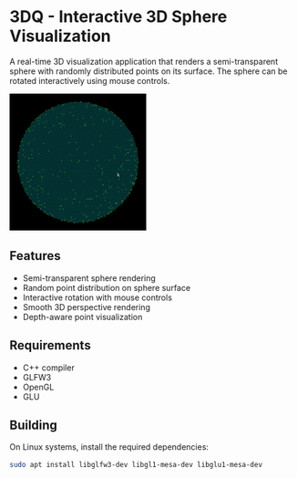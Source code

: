 # 3DQ - Interactive 3D Sphere Visualization

A real-time 3D visualization application that renders a semi-transparent sphere with randomly distributed points on its surface. The sphere can be rotated interactively using mouse controls.

![3DQ Visualization](./example.gif)

## Features

- Semi-transparent sphere rendering
- Random point distribution on sphere surface
- Interactive rotation with mouse controls
- Smooth 3D perspective rendering
- Depth-aware point visualization

## Requirements

- C++ compiler
- GLFW3
- OpenGL
- GLU

## Building

On Linux systems, install the required dependencies:

```bash
sudo apt install libglfw3-dev libgl1-mesa-dev libglu1-mesa-dev